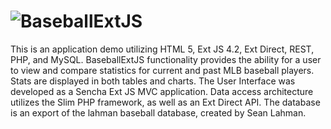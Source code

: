 # ![BaseballExtJS](https://raw.github.com/andyfrith/BaseballExtJS/media/BaseballExtJS.png)

This is an application demo utilizing HTML 5, Ext JS 4.2, Ext Direct, REST, PHP, and MySQL.  BaseballExtJS functionality provides the ability for a user to view and compare statistics for current and past MLB baseball players.  Stats are displayed in both tables and charts.  The User Interface was developed as a Sencha Ext JS MVC application.  Data access architecture utilizes the Slim PHP framework, as well as an Ext Direct API.  The database is an export of the lahman baseball database, created by Sean Lahman.